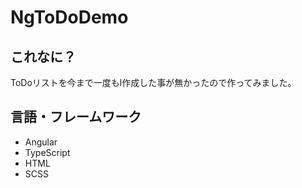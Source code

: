 # NgToDoDemo

## これなに？
ToDoリストを今まで一度もl作成した事が無かったので作ってみました。

## 言語・フレームワーク
- Angular
- TypeScript
- HTML
- SCSS
